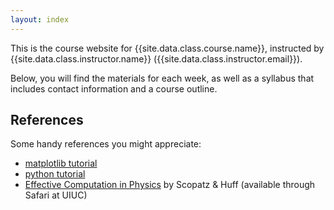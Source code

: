 ```yaml
---
layout: index
---
```


This is the course website for {{site.data.class.course.name}}, instructed by
{{site.data.class.instructor.name}} ({{site.data.class.instructor.email}}).

Below, you will find the materials for each week, as well as a syllabus that
includes contact information and a course outline.

## References

Some handy references you might appreciate:

 * [matplotlib tutorial](https://matplotlib.org/tutorials/index.html)
 * [python tutorial](https://docs.python.org/3.6/tutorial/)
 * [Effective Computation in Physics](https://www.oreilly.com/library/view/effective-computation-in/9781491901564/) by Scopatz & Huff (available through Safari at UIUC)
  
